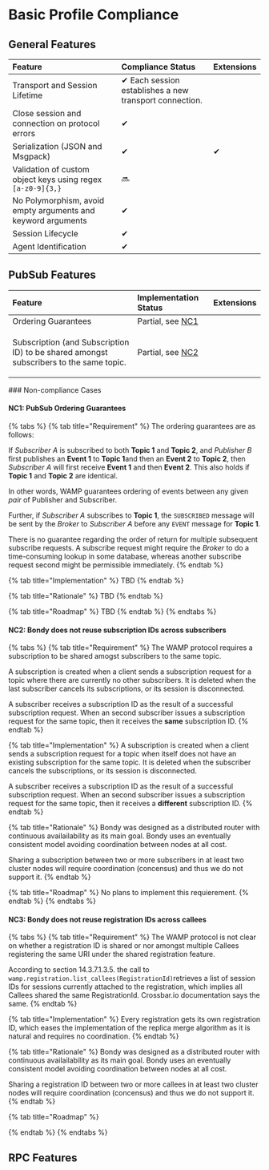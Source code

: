# Basic Profile Compliance

## General Features

| Feature | Compliance Status | Extensions |
| :--- | :--- | :--- |
| Transport and Session Lifetime | ✔  Each session establishes a new transport connection. |  |
| Close session and connection on protocol errors | ✔  |  |
| Serialization \(JSON and Msgpack\) | ✔  | ✔  |
| Validation of custom object keys using regex `[a-z0-9]{3,}` | 🔜  |  |
| No Polymorphism, avoid empty arguments and keyword arguments | ✔  |  |
| Session Lifecycle | ✔  |  |
| Agent Identification | ✔  |  |

## PubSub Features

<table>
  <thead>
    <tr>
      <th style="text-align:left">Feature</th>
      <th style="text-align:left">Implementation Status</th>
      <th style="text-align:left">Extensions</th>
    </tr>
  </thead>
  <tbody>
    <tr>
      <td style="text-align:left">Ordering Guarantees</td>
      <td style="text-align:left">Partial, see <a href="basic-profile-compliance.md#nc-1-pubsub-ordering-guarantees">NC1</a>
      </td>
      <td style="text-align:left"></td>
    </tr>
    <tr>
      <td style="text-align:left">
        <p></p>
        <p>Subscription (and Subscription ID) to be shared amongst subscribers to
          the same topic.</p>
      </td>
      <td style="text-align:left">Partial, see <a href="basic-profile-compliance.md#nc-2-bondy-does-not-reuse-subscription-ids-across-subscribers">NC2</a>
      </td>
      <td style="text-align:left"></td>
    </tr>
  </tbody>
</table>### Non-compliance Cases

#### NC1: PubSub Ordering Guarantees

{% tabs %}
{% tab title="Requirement" %}
The ordering guarantees are as follows:

If _Subscriber A_ is subscribed to both **Topic 1** and **Topic 2**, and _Publisher B_ first publishes an **Event 1** to **Topic 1**and then an **Event 2** to **Topic 2**, then _Subscriber A_ will first receive **Event 1** and then **Event 2**. This also holds if **Topic 1** and **Topic 2** are identical.

In other words, WAMP guarantees ordering of events between any given _pair_ of Publisher and Subscriber.

Further, if _Subscriber A_ subscribes to **Topic 1**, the `SUBSCRIBED` message will be sent by the _Broker_ to _Subscriber A_ before any `EVENT` message for **Topic 1**.

There is no guarantee regarding the order of return for multiple subsequent subscribe requests. A subscribe request might require the _Broker_ to do a time-consuming lookup in some database, whereas another subscribe request second might be permissible immediately.
{% endtab %}

{% tab title="Implementation" %}
TBD
{% endtab %}

{% tab title="Rationale" %}
TBD
{% endtab %}

{% tab title="Roadmap" %}
TBD
{% endtab %}
{% endtabs %}

#### NC2: Bondy does not reuse subscription IDs across subscribers

{% tabs %}
{% tab title="Requirement" %}
The WAMP protocol requires a subscription to be shared amogst subscribers to the same topic. 

A subscription is created when a client sends a subscription request for a topic where there are currently no other subscribers. It is deleted when the last subscriber cancels its subscriptions, or its session is disconnected.

A subscriber receives a subscription ID as the result of a successful subscription request. When an second subscriber issues a subscription request for the same topic, then it receives the **same** subscription ID.
{% endtab %}

{% tab title="Implementation" %}
A subscription is created when a client sends a subscription request for a topic when itself does not have an existing subscription for the same topic. It is deleted when the  subscriber cancels the subscriptions, or its session is disconnected.

A subscriber receives a subscription ID as the result of a successful subscription request. When an second subscriber issues a subscription request for the same topic, then it receives a **different** subscription ID.
{% endtab %}

{% tab title="Rationale" %}
Bondy was designed as a distributed router with continuous availailability as its main goal. Bondy uses an eventually consistent model avoiding coordination between nodes at all cost.

Sharing a subscription between two or more subscribers in at least two cluster nodes will require coordination \(concensus\) and thus we do not support it.
{% endtab %}

{% tab title="Roadmap" %}
No plans to implement this requierement.
{% endtab %}
{% endtabs %}

#### NC3: Bondy does not reuse registration IDs across callees

{% tabs %}
{% tab title="Requirement" %}
The WAMP protocol is not clear on whether a registration ID is shared or nor amongst multiple Callees registering the same URI under the shared registration feature.

According to section 14.3.7.1.3.5. the call to `wamp.registration.list_callees(RegistrationId)`retrieves a list of session IDs for sessions currently attached to the registration, which implies all Callees shared the same RegistrationId. Crossbar.io documentation says the same.
{% endtab %}

{% tab title="Implementation" %}
Every registration gets its own registration ID, which eases the implementation of the replica merge algorithm as it is natural and requires no coordination.
{% endtab %}

{% tab title="Rationale" %}
Bondy was designed as a distributed router with continuous availailability as its main goal. Bondy uses an eventually consistent model avoiding coordination between nodes at all cost.

Sharing a registration ID between two or more callees in at least two cluster nodes will require coordination \(concensus\) and thus we do not support it.
{% endtab %}

{% tab title="Roadmap" %}

{% endtab %}
{% endtabs %}

## RPC Features



